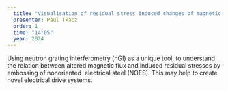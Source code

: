 ```yaml
---
  title: "Visualisation of residual stress induced changes of magnetic flux using neutron grating interferometry (nGI)"
  presenter: Paul Tkacz
  order: 1
  time: "14:05"
  year: 2024
---
```

Using neutron grating interferometry (nGI) as a unique tool,
to understand the relation between altered magnetic flux and induced residual stresses by embossing of nonoriented  electrical steel (NOES). This may help to create novel electrical drive systems.